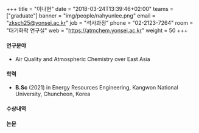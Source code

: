 +++
title = "이나현"
date = "2018-03-24T13:39:46+02:00"
teams = ["graduate"]
banner = "img/people/nahyunlee.png"
email = "zksch25@yonsei.ac.kr"
job = "석사과정"
phone = "02-2123-7264"
room = "대기화학 연구실"
web = "https://atmchem.yonsei.ac.kr"
weight = 50
+++

#### 연구분야
+ Air Quality and Atmospheric Chemistry over East Asia


#### 학력
 + **B.Sc** (2021) in Energy Resources Engineering, Kangwon National University, Chuncheon, Korea

#### 수상내역

#### 논문
